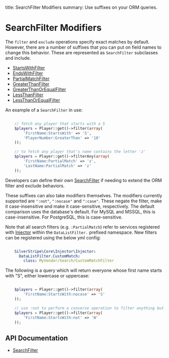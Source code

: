 title: SearchFilter Modifiers
summary: Use suffixes on your ORM queries.

# SearchFilter Modifiers

The `filter` and `exclude` operations specify exact matches by default. However, there are a number of suffixes that
you can put on field names to change this behavior. These are represented as `SearchFilter` subclasses and include.

 * [StartsWithFilter](api:SilverStripe\ORM\Filters\StartsWithFilter)
 * [EndsWithFilter](api:SilverStripe\ORM\Filters\EndsWithFilter) 
 * [PartialMatchFilter](api:SilverStripe\ORM\Filters\PartialMatchFilter)
 * [GreaterThanFilter](api:SilverStripe\ORM\Filters\GreaterThanFilter)
 * [GreaterThanOrEqualFilter](api:SilverStripe\ORM\Filters\GreaterThanOrEqualFilter)
 * [LessThanFilter](api:SilverStripe\ORM\Filters\LessThanFilter)
 * [LessThanOrEqualFilter](api:SilverStripe\ORM\Filters\LessThanOrEqualFilter)

An example of a `SearchFilter` in use:
	
```php

	// fetch any player that starts with a S
	$players = Player::get()->filter(array(
		'FirstName:StartsWith' => 'S',
		'PlayerNumber:GreaterThan' => '10'
	));

	// to fetch any player that's name contains the letter 'z'
	$players = Player::get()->filterAny(array(
		'FirstName:PartialMatch' => 'z',
		'LastName:PartialMatch' => 'z'
	));
```

Developers can define their own [SearchFilter](api:SilverStripe\ORM\Filters\SearchFilter) if needing to extend the ORM filter and exclude behaviors.

These suffixes can also take modifiers themselves. The modifiers currently supported are `":not"`, `":nocase"` and 
`":case"`. These negate the filter, make it case-insensitive and make it case-sensitive, respectively. The default
comparison uses the database's default. For MySQL and MSSQL, this is case-insensitive. For PostgreSQL, this is 
case-sensitive.

Note that all search filters (e.g. `:PartialMatch`) refer to services registered with [Injector](api:SilverStripe\Core\Injector\Injector)
within the `DataListFilter.` prefixed namespace. New filters can be registered using the below yml
config:


```yaml

	SilverStripe\Core\Injector\Injector:
	  DataListFilter.CustomMatch:
	    class: MyVendor/Search/CustomMatchFilter
```

The following is a query which will return everyone whose first name starts with "S", either lowercase or uppercase:

```php

	$players = Player::get()->filter(array(
		'FirstName:StartsWith:nocase' => 'S'
	));

	// use :not to perform a converse operation to filter anything but a 'W'
	$players = Player::get()->filter(array(
		'FirstName:StartsWith:not' => 'W'
	));
```

## API Documentation

* [SearchFilter](api:SilverStripe\ORM\Filters\SearchFilter)

